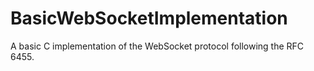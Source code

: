 # BasicWebSocketImplementation
A basic C implementation of the WebSocket protocol following the RFC 6455.
